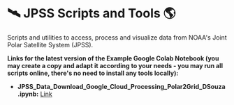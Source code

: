 # 🛰️ JPSS Scripts and Tools 🌎
Scripts and utilities to access, process and visualize data from NOAA's Joint Polar Satellite System (JPSS).

**Links for the latest version of the Example Google Colab Notebook (you may create a copy and adapt it according to your needs - you may run all scripts online, there's no need to install any tools locally):**

- **JPSS_Data_Download_Google_Cloud_Processing_Polar2Grid_DSouza.ipynb:** [Link](https://colab.research.google.com/drive/1Bxrl_muunTrMndjPwnpnE9JJpVUazGXf?usp=sharing)
